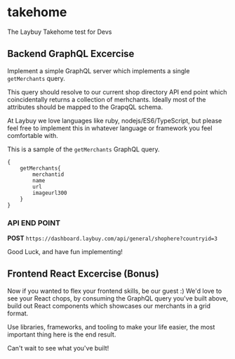 # takehome
The Laybuy Takehome test for Devs

## Backend GraphQL Excercise
Implement a simple GraphQL server which implements a single `getMerchants` query.

This query should resolve to our current shop directory API end point which coincidentally returns a collection of merhchants. Ideally most of the attributes should be mapped to the GrapqQL schema.

At Laybuy we love languages like ruby, nodejs/ES6/TypeScript, but please feel free to implement this in whatever language or framework you feel comfortable with.

This is a sample of the `getMerchants` GraphQL query.
```
{
    getMerchants{
        merchantid
        name
        url
        imageurl300
    } 
}
```

### API END POINT
**POST** `https://dashboard.laybuy.com/api/general/shophere?countryid=3`

Good Luck, and have fun implementing!

## Frontend React Excercise (Bonus)

Now if you wanted to flex your frontend skills, be our guest :) We'd love to see your React chops, by consuming the GraphQL query you've built above, build out React components which showcases our merchants in a grid format.

Use libraries, frameworks, and tooling to make your life easier, the most important thing here is the end result. 

Can't wait to see what you've built!


